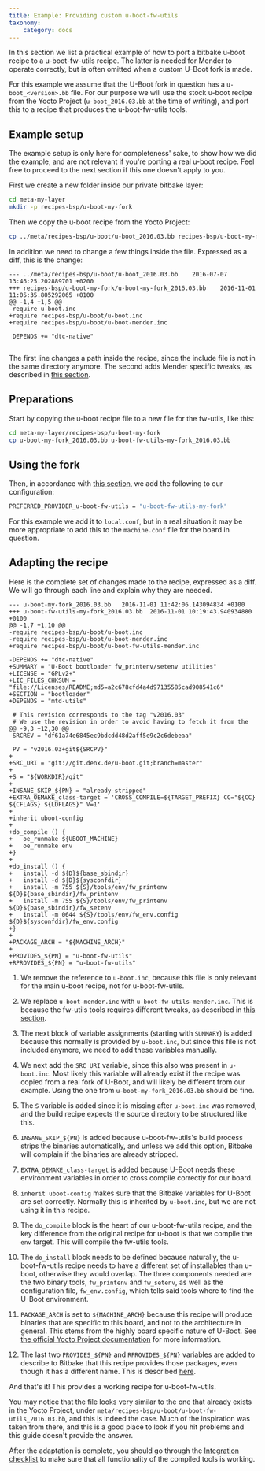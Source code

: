 ```yaml
---
title: Example: Providing custom u-boot-fw-utils
taxonomy:
    category: docs
---
```


In this section we list a practical example of how to port a bitbake u-boot
recipe to a u-boot-fw-utils recipe. The latter is needed for Mender to operate
correctly, but is often omitted when a custom U-Boot fork is made.

For this example we assume that the U-Boot fork in question has a
`u-boot_<version>.bb` file. For our purpose we will use the stock u-boot recipe
from the Yocto Project (`u-boot_2016.03.bb` at the time of writing), and port
this to a recipe that produces the u-boot-fw-utils tools.

## Example setup

The example setup is only here for completeness' sake, to show how we did the
example, and are not relevant if you're porting a real u-boot recipe. Feel free
to proceed to the next section if this one doesn't apply to you.

First we create a new folder inside our private bitbake layer:

```bash
cd meta-my-layer
mkdir -p recipes-bsp/u-boot-my-fork
```

Then we copy the u-boot recipe from the Yocto Project:

```bash
cp ../meta/recipes-bsp/u-boot/u-boot_2016.03.bb recipes-bsp/u-boot-my-fork_2016.03.bb
```

In addition we need to change a few things inside the file. Expressed as a diff,
this is the change:

```
--- ../meta/recipes-bsp/u-boot/u-boot_2016.03.bb	2016-07-07 13:46:25.202889701 +0200
+++ recipes-bsp/u-boot-my-fork/u-boot-my-fork_2016.03.bb	2016-11-01 11:05:35.805292065 +0100
@@ -1,4 +1,5 @@
-require u-boot.inc
+require recipes-bsp/u-boot/u-boot.inc
+require recipes-bsp/u-boot/u-boot-mender.inc
 
 DEPENDS += "dtc-native"
 
```

The first line changes a path inside the recipe, since the include file is not
in the same directory anymore. The second adds Mender specific tweaks, as
described in [this section](../..#forks-of-u-boot).

## Preparations

Start by copying the u-boot recipe file to a new file for the fw-utils, like
this:

```bash
cd meta-my-layer/recipes-bsp/u-boot-my-fork
cp u-boot-my-fork_2016.03.bb u-boot-fw-utils-my-fork_2016.03.bb
```

## Using the fork

Then, in accordance with [this section](../../manual-u-boot-integration#u-boot-fw-utils), we add the
following to our configuration:

```bash
PREFERRED_PROVIDER_u-boot-fw-utils = "u-boot-fw-utils-my-fork"
```

For this example we add it to `local.conf`, but in a real situation it may be
more appropriate to add this to the `machine.conf` file for the board in
question.

## Adapting the recipe

Here is the complete set of changes made to the recipe, expressed as a diff. We
will go through each line and explain why they are needed.

```
--- u-boot-my-fork_2016.03.bb	2016-11-01 11:42:06.143094834 +0100
+++ u-boot-fw-utils-my-fork_2016.03.bb	2016-11-01 10:19:43.940934880 +0100
@@ -1,7 +1,10 @@
-require recipes-bsp/u-boot/u-boot.inc
-require recipes-bsp/u-boot/u-boot-mender.inc
+require recipes-bsp/u-boot/u-boot-fw-utils-mender.inc
 
-DEPENDS += "dtc-native"
+SUMMARY = "U-Boot bootloader fw_printenv/setenv utilities"
+LICENSE = "GPLv2+"
+LIC_FILES_CHKSUM = "file://Licenses/README;md5=a2c678cfd4a4d97135585cad908541c6"
+SECTION = "bootloader"
+DEPENDS = "mtd-utils"
 
 # This revision corresponds to the tag "v2016.03"
 # We use the revision in order to avoid having to fetch it from the
@@ -9,3 +12,30 @@
 SRCREV = "df61a74e6845ec9bdcdd48d2aff5e9c2c6debeaa"
 
 PV = "v2016.03+git${SRCPV}"
+
+SRC_URI = "git://git.denx.de/u-boot.git;branch=master"
+
+S = "${WORKDIR}/git"
+
+INSANE_SKIP_${PN} = "already-stripped"
+EXTRA_OEMAKE_class-target = 'CROSS_COMPILE=${TARGET_PREFIX} CC="${CC} ${CFLAGS} ${LDFLAGS}" V=1'
+
+inherit uboot-config
+
+do_compile () {
+	oe_runmake ${UBOOT_MACHINE}
+	oe_runmake env
+}
+
+do_install () {
+	install -d ${D}${base_sbindir}
+	install -d ${D}${sysconfdir}
+	install -m 755 ${S}/tools/env/fw_printenv ${D}${base_sbindir}/fw_printenv
+	install -m 755 ${S}/tools/env/fw_printenv ${D}${base_sbindir}/fw_setenv
+	install -m 0644 ${S}/tools/env/fw_env.config ${D}${sysconfdir}/fw_env.config
+}
+
+PACKAGE_ARCH = "${MACHINE_ARCH}"
+
+PROVIDES_${PN} = "u-boot-fw-utils"
+RPROVIDES_${PN} = "u-boot-fw-utils"
```

1. We remove the reference to `u-boot.inc`, because this file is only relevant
   for the main u-boot recipe, not for u-boot-fw-utils.

2. We replace `u-boot-mender.inc` with `u-boot-fw-utils-mender.inc`. This is
   because the fw-utils tools requires different tweaks, as described in [this
   section](../../manual-u-boot-integration#u-boot-fw-utils).

3. The next block of variable assignments (starting with `SUMMARY`) is added
   because this normally is provided by `u-boot.inc`, but since this file is not
   included anymore, we need to add these variables manually.

4. We next add the `SRC_URI` variable, since this also was present in
   `u-boot.inc`. Most likely this variable will already exist if the recipe was
   copied from a real fork of U-Boot, and will likely be different from our
   example. Using the one from `u-boot-my-fork_2016.03.bb` should be fine.

5. The `S` variable is added since it is missing after `u-boot.inc` was removed,
   and the build recipe expects the source directory to be structured like this.

6. `INSANE_SKIP_${PN}` is added because u-boot-fw-utils's build process strips
   the binaries automatically, and unless we add this option, Bitbake will
   complain if the binaries are already stripped.

7. `EXTRA_OEMAKE_class-target` is added because U-Boot needs these environment
   variables in order to cross compile correctly for our board.

8. `inherit uboot-config` makes sure that the Bitbake variables for U-Boot are
   set correctly. Normally this is inherited by `u-boot.inc`, but we are not
   using it in this recipe.

9. The `do_compile` block is the heart of our u-boot-fw-utils recipe, and the
   key difference from the original recipe for u-boot is that we compile the
   `env` target. This will compile the fw-utils tools.

10. The `do_install` block needs to be defined because naturally, the
    u-boot-fw-utils recipe needs to have a different set of installables than
    u-boot, otherwise they would overlap. The three components needed are the
    two binary tools, `fw_printenv` and `fw_setenv`, as well as the
    configuration file, `fw_env.config`, which tells said tools where to find
    the U-Boot environment.

11. `PACKAGE_ARCH` is set to `${MACHINE_ARCH}` because this recipe will produce
    binaries that are specific to this board, and not to the architecture in
    general. This stems from the highly board specific nature of U-Boot. See
    [the official Yocto Project
    documentation](http://www.yoctoproject.org/docs/latest/mega-manual/mega-manual.html#var-PACKAGE_ARCH)
    for more information.

12. The last two `PROVIDES_${PN}` and `RPROVIDES_${PN}` variables are added to
    describe to Bitbake that this recipe provides those packages, even though it
    has a different name. This is described [here](../../manual-u-boot-integration#u-boot-fw-utils).

And that's it! This provides a working recipe for u-boot-fw-utils.

You may notice that the file looks very similar to the one that already exists
in the Yocto Project, under
`meta/recipes-bsp/u-boot/u-boot-fw-utils_2016.03.bb`, and this is indeed the
case. Much of the inspiration was taken from there, and this is a good place to
look if you hit problems and this guide doesn't provide the answer.

After the adaptation is complete, you should go through the [Integration
checklist](../../integration-checklist) to make sure that all functionality of the
compiled tools is working.
